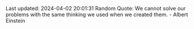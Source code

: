 Last updated: 2024-04-02 20:01:31
Random Quote: We cannot solve our problems with the same thinking we used when we created them. - Albert Einstein